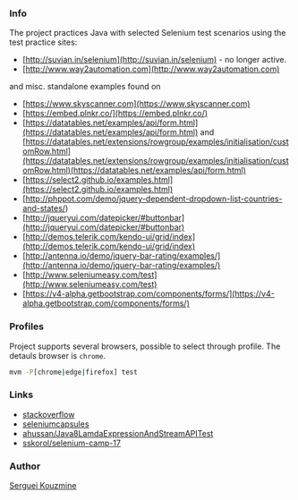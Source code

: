 ### Info

The project practices Java with selected Selenium test scenarios using the test practice sites:

  * [http://suvian.in/selenium](http://suvian.in/selenium) - no longer active.
  * [http://www.way2automation.com](http://www.way2automation.com)

  and misc. standalone examples found on

  * [https://www.skyscanner.com](https://www.skyscanner.com)
  * [https://embed.plnkr.co/](https://embed.plnkr.co/)
  * [https://datatables.net/examples/api/form.html](https://datatables.net/examples/api/form.html) and [https://datatables.net/extensions/rowgroup/examples/initialisation/customRow.html](https://datatables.net/extensions/rowgroup/examples/initialisation/customRow.html)(https://datatables.net/examples/api/form.html)
  * [https://select2.github.io/examples.html](https://select2.github.io/examples.html)
  * [http://phppot.com/demo/jquery-dependent-dropdown-list-countries-and-states/)
  * [http://jqueryui.com/datepicker/#buttonbar](http://jqueryui.com/datepicker/#buttonbar)
  * [http://demos.telerik.com/kendo-ui/grid/index](http://demos.telerik.com/kendo-ui/grid/index)
  * [http://antenna.io/demo/jquery-bar-rating/examples/](http://antenna.io/demo/jquery-bar-rating/examples/)
  * [http://www.seleniumeasy.com/test](http://www.seleniumeasy.com/test)
  * [https://v4-alpha.getbootstrap.com/components/forms/](https://v4-alpha.getbootstrap.com/components/forms/)

### Profiles

Project supports several browsers, possible to select through profile. The detauls browser is `chrome`.
```cmd
mvm -P[chrome|edge|firefox] test
```   

### Links
 * [stackoverflow](http://stackoverflow.com/questions/30174546/selenium-filter-with-predicate)
 * [seleniumcapsules](https://github.com/yujunliang/seleniumcapsules)
 * [ahussan/Java8LamdaExpressionAndStreamAPITest](https://github.com/ahussan/Java8LamdaExpressionAndStreamAPITest)
 * [sskorol/selenium-camp-17](https://github.com/sskorol/selenium-camp-17)

### Author
[Serguei Kouzmine](kouzmine_serguei@yahoo.com)
